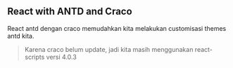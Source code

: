## React with ANTD and Craco

React antd dengan craco memudahkan kita melakukan customisasi themes antd kita.

> Karena craco belum update, jadi kita masih menggunakan react-scripts versi 4.0.3
